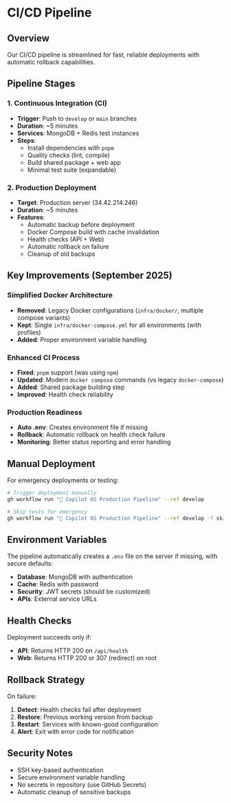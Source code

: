 # CI/CD Pipeline

## Overview

Our CI/CD pipeline is streamlined for fast, reliable deployments with automatic rollback capabilities.

## Pipeline Stages

### 1. **Continuous Integration (CI)**
- **Trigger**: Push to `develop` or `main` branches
- **Duration**: ~5 minutes
- **Services**: MongoDB + Redis test instances
- **Steps**:
  - Install dependencies with `pnpm`
  - Quality checks (lint, compile)
  - Build shared package + web app
  - Minimal test suite (expandable)

### 2. **Production Deployment**
- **Target**: Production server (34.42.214.246)
- **Duration**: ~5 minutes
- **Features**:
  - Automatic backup before deployment
  - Docker Compose build with cache invalidation
  - Health checks (API + Web)
  - Automatic rollback on failure
  - Cleanup of old backups

## Key Improvements (September 2025)

### Simplified Docker Architecture
- **Removed**: Legacy Docker configurations (`infra/docker/`, multiple compose variants)
- **Kept**: Single `infra/docker-compose.yml` for all environments (with profiles)
- **Added**: Proper environment variable handling

### Enhanced CI Process
- **Fixed**: `pnpm` support (was using `npm`)
- **Updated**: Modern `docker compose` commands (vs legacy `docker-compose`)
- **Added**: Shared package building step
- **Improved**: Health check reliability

### Production Readiness
- **Auto .env**: Creates environment file if missing
- **Rollback**: Automatic rollback on health check failure
- **Monitoring**: Better status reporting and error handling

## Manual Deployment

For emergency deployments or testing:

```bash
# Trigger deployment manually
gh workflow run "🚀 Copilot OS Production Pipeline" --ref develop

# Skip tests for emergency
gh workflow run "🚀 Copilot OS Production Pipeline" --ref develop -f skip_tests=true
```

## Environment Variables

The pipeline automatically creates a `.env` file on the server if missing, with secure defaults:

- **Database**: MongoDB with authentication
- **Cache**: Redis with password
- **Security**: JWT secrets (should be customized)
- **APIs**: External service URLs

## Health Checks

Deployment succeeds only if:
- **API**: Returns HTTP 200 on `/api/health`
- **Web**: Returns HTTP 200 or 307 (redirect) on root

## Rollback Strategy

On failure:
1. **Detect**: Health checks fail after deployment
2. **Restore**: Previous working version from backup
3. **Restart**: Services with known-good configuration
4. **Alert**: Exit with error code for notification

## Security Notes

- SSH key-based authentication
- Secure environment variable handling
- No secrets in repository (use GitHub Secrets)
- Automatic cleanup of sensitive backups
